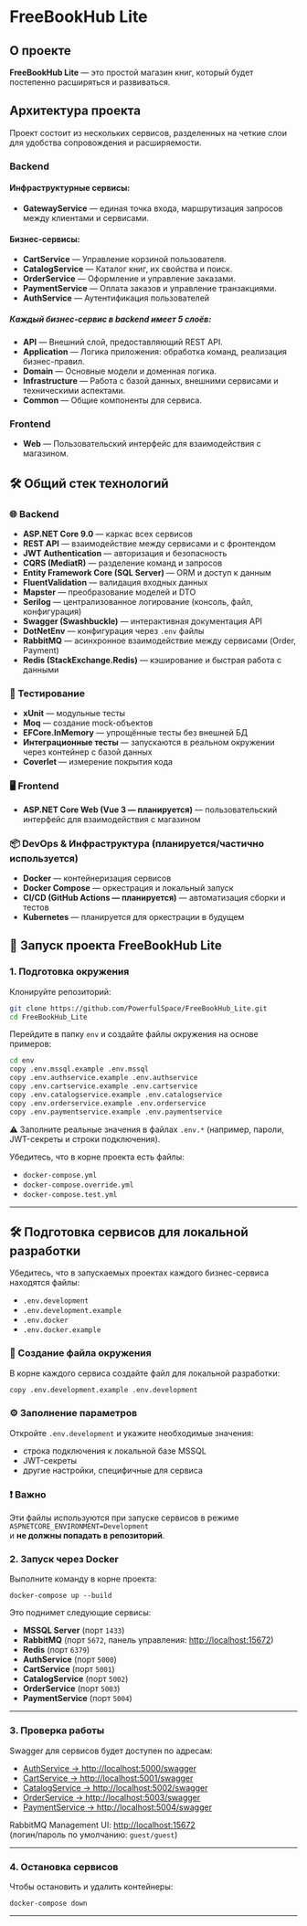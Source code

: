 # FreeBookHub Lite

## О проекте
**FreeBookHub Lite** — это простой магазин книг, который будет постепенно расширяться и развиваться.

## Архитектура проекта
Проект состоит из нескольких сервисов, разделенных на четкие слои для удобства сопровождения и расширяемости.

### Backend

#### Инфраструктурные сервисы:
- **GatewayService** — единая точка входа, маршрутизация запросов между клиентами и сервисами.

#### Бизнес-сервисы:
- **CartService** — Управление корзиной пользователя.
- **CatalogService** — Каталог книг, их свойства и поиск.
- **OrderService** — Оформление и управление заказами.
- **PaymentService** — Оплата заказов и управление транзакциями.
- **AuthService** — Аутентификация пользователей

##### Каждый бизнес-сервис в backend имеет 5 слоёв:

- **API** — Внешний слой, предоставляющий REST API.
- **Application** — Логика приложения: обработка команд, реализация бизнес-правил.
- **Domain** — Основные модели и доменная логика.
- **Infrastructure** — Работа с базой данных, внешними сервисами и техническими аспектами.
- **Common** —  Общие компоненты для сервиса.


### Frontend
- **Web** — Пользовательский интерфейс для взаимодействия с магазином.


## 🛠 Общий стек технологий

### 🌐 Backend
- **ASP.NET Core 9.0** — каркас всех сервисов
- **REST API** — взаимодействие между сервисами и с фронтендом
- **JWT Authentication** — авторизация и безопасность
- **CQRS (MediatR)** — разделение команд и запросов
- **Entity Framework Core (SQL Server)** — ORM и доступ к данным
- **FluentValidation** — валидация входных данных
- **Mapster** — преобразование моделей и DTO
- **Serilog** — централизованное логирование (консоль, файл, конфигурация)
- **Swagger (Swashbuckle)** — интерактивная документация API
- **DotNetEnv** — конфигурация через `.env` файлы
- **RabbitMQ** — асинхронное взаимодействие между сервисами (Order, Payment)
- **Redis (StackExchange.Redis)** — кэширование и быстрая работа с данными

### 🧪 Тестирование
- **xUnit** — модульные тесты
- **Moq** — создание mock-объектов
- **EFCore.InMemory** — упрощённые тесты без внешней БД
- **Интеграционные тесты** — запускаются в реальном окружении через контейнер с базой данных
- **Coverlet** — измерение покрытия кода

### 🖥 Frontend
- **ASP.NET Core Web (Vue 3 — планируется)** — пользовательский интерфейс для взаимодействия с магазином

### 📦 DevOps & Инфраструктура (планируется/частично используется)
- **Docker** — контейнеризация сервисов
- **Docker Compose** — оркестрация и локальный запуск
- **CI/CD (GitHub Actions — планируется)** — автоматизация сборки и тестов
- **Kubernetes** — планируется для оркестрации в будущем


## 🚀 Запуск проекта FreeBookHub Lite

### 1. Подготовка окружения

Клонируйте репозиторий:

```bash
git clone https://github.com/PowerfulSpace/FreeBookHub_Lite.git
cd FreeBookHub_Lite
```

Перейдите в папку `env` и создайте файлы окружения на основе примеров:

```bash
cd env
copy .env.mssql.example .env.mssql
copy .env.authservice.example .env.authservice
copy .env.cartservice.example .env.cartservice
copy .env.catalogservice.example .env.catalogservice
copy .env.orderservice.example .env.orderservice
copy .env.paymentservice.example .env.paymentservice
```

⚠️ Заполните реальные значения в файлах `.env.*` (например, пароли, JWT-секреты и строки подключения).


Убедитесь, что в корне проекта есть файлы:

- `docker-compose.yml`  
- `docker-compose.override.yml`
- `docker-compose.test.yml`
---

## 🛠 Подготовка сервисов для локальной разработки

Убедитесь, что в запускаемых проектах каждого бизнес-сервиса находятся файлы:

- `.env.development`  
- `.env.development.example`
- `.env.docker`
- `.env.docker.example`


### 📁 Создание файла окружения

В корне каждого сервиса создайте файл для локальной разработки:

```bash
copy .env.development.example .env.development
```

### ⚙️ Заполнение параметров

Откройте `.env.development` и укажите необходимые значения:

- строка подключения к локальной базе MSSQL  
- JWT-секреты  
- другие настройки, специфичные для сервиса  

### ❗ Важно

Эти файлы используются при запуске сервисов в режиме `ASPNETCORE_ENVIRONMENT=Development`  
и **не должны попадать в репозиторий**.

### 2. Запуск через Docker

Выполните команду в корне проекта:

`docker-compose up --build`

Это поднимет следующие сервисы:

- **MSSQL Server** (порт `1433`)  
- **RabbitMQ** (порт `5672`, панель управления: [http://localhost:15672](http://localhost:15672))  
- **Redis** (порт `6379`)  
- **AuthService** (порт `5000`)  
- **CartService** (порт `5001`)  
- **CatalogService** (порт `5002`)  
- **OrderService** (порт `5003`)  
- **PaymentService** (порт `5004`)  

---

### 3. Проверка работы

Swagger для сервисов будет доступен по адресам:

- [AuthService → http://localhost:5000/swagger](http://localhost:5000/swagger)  
- [CartService → http://localhost:5001/swagger](http://localhost:5001/swagger)  
- [CatalogService → http://localhost:5002/swagger](http://localhost:5002/swagger)  
- [OrderService → http://localhost:5003/swagger](http://localhost:5003/swagger)  
- [PaymentService → http://localhost:5004/swagger](http://localhost:5004/swagger)  

RabbitMQ Management UI: [http://localhost:15672](http://localhost:15672)  
(логин/пароль по умолчанию: `guest/guest`)

---

### 4. Остановка сервисов

Чтобы остановить и удалить контейнеры:

`docker-compose down`

---
